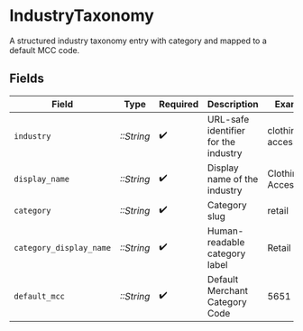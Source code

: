 # IndustryTaxonomy

A structured industry taxonomy entry with category and mapped to a default MCC code.


## Fields

| Field                                | Type                                 | Required                             | Description                          | Example                              |
| ------------------------------------ | ------------------------------------ | ------------------------------------ | ------------------------------------ | ------------------------------------ |
| `industry`                           | *::String*                           | :heavy_check_mark:                   | URL-safe identifier for the industry | clothing-accessories                 |
| `display_name`                       | *::String*                           | :heavy_check_mark:                   | Display name of the industry         | Clothing & Accessories               |
| `category`                           | *::String*                           | :heavy_check_mark:                   | Category slug                        | retail                               |
| `category_display_name`              | *::String*                           | :heavy_check_mark:                   | Human-readable category label        | Retail                               |
| `default_mcc`                        | *::String*                           | :heavy_check_mark:                   | Default Merchant Category Code       | 5651                                 |